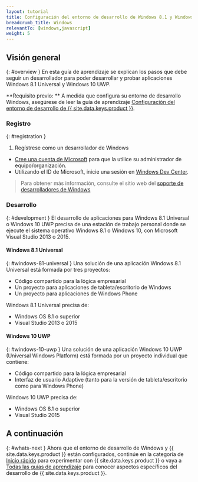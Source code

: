 ```yaml
---
layout: tutorial
title: Configuración del entorno de desarrollo de Windows 8.1 y Windows 10
breadcrumb_title: Windows
relevantTo: [windows,javascript]
weight: 5
---
```

<!-- NLS_CHARSET=UTF-8 -->
## Visión general
{: #overview }
En esta guía de aprendizaje se explican los pasos que debe seguir un desarrollador para poder desarrollar y probar aplicaciones Windows 8.1 Universal y Windows 10 UWP.


**Requisito previo: ** A medida que configura su entorno de desarrollo Windows, asegúrese de leer la guía de aprendizaje [Configuración del entorno de desarrollo de {{ site.data.keys.product }}](../mobilefirst/).


### Registro
{: #registration }
1. Regístrese como un desarrollador de Windows

- [Cree una cuenta de Microsoft](https://signup.live.com/) para que la utilice su administrador de equipo/organización. 
- Utilizando el ID de Microsoft, inicie una sesión en [Windows Dev Center](https://dev.windows.com/en-us/programs/join).


> Para obtener más información, consulte el sitio web del [soporte de desarrolladores de Windows](https://dev.windows.com/en-us/support)


### Desarrollo
{: #development }
El desarrollo de aplicaciones para Windows 8.1 Universal o Windows 10 UWP precisa de una estación de trabajo personal donde se ejecute el sistema operativo Windows 8.1 o Windows 10, con Microsoft Visual Studio 2013 o 2015.


#### Windows 8.1 Universal
{: #windows-81-universal }
Una solución de una aplicación Windows 8.1 Universal está formada por tres proyectos:


- Código compartido para la lógica empresarial
- Un proyecto para aplicaciones de tableta/escritorio de Windows
- Un proyecto para aplicaciones de Windows Phone

Windows 8.1 Universal precisa de: 

- Windows OS 8.1 o superior
- Visual Studio 2013 o 2015

#### Windows 10 UWP
{: #windows-10-uwp }
Una solución de una aplicación Windows 10 UWP (Universal Windows Platform) está formada por un proyecto individual que contiene:


- Código compartido para la lógica empresarial
- Interfaz de usuario Adaptive (tanto para la versión de tableta/escritorio como para Windows Phone) 

Windows 10 UWP precisa de: 

- Windows OS 8.1 o superior
- Visual Studio 2015

## A continuación 
{: #whats-next }
Ahora que el entorno de desarrollo de Windows y {{ site.data.keys.product }} están configurados, continúe en la categoría de [Inicio rápido](../../../quick-start/windows-8-10/) para experimentar con {{ site.data.keys.product }} o vaya a [Todas las guías de aprendizaje](../../../all-tutorials) para conocer aspectos específicos del desarrollo de {{ site.data.keys.product }}.

